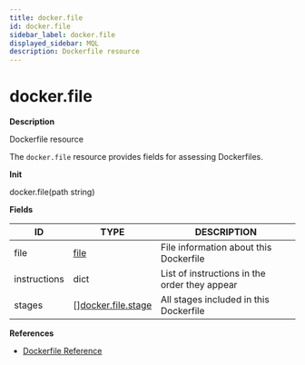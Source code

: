 ```yaml
---
title: docker.file
id: docker.file
sidebar_label: docker.file
displayed_sidebar: MQL
description: Dockerfile resource
---
```


# docker.file

**Description**

Dockerfile resource

The `docker.file` resource provides fields for assessing Dockerfiles.

**Init**

docker.file(path string)

**Fields**

| ID           | TYPE                                                | DESCRIPTION                                   |
| ------------ | --------------------------------------------------- | --------------------------------------------- |
| file         | [file](file.md)                                     | File information about this Dockerfile        |
| instructions | dict                                                | List of instructions in the order they appear |
| stages       | &#91;&#93;[docker.file.stage](docker.file.stage.md) | All stages included in this Dockerfile        |

**References**

- [Dockerfile Reference](https://docs.docker.com/reference/dockerfile/)
